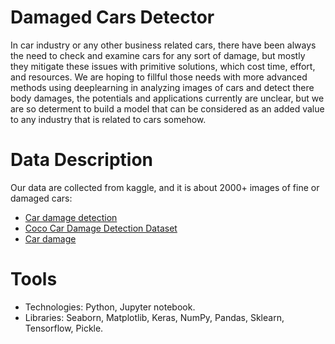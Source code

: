 # Damaged Cars Detector
In car industry or any other business related cars, there have been always the need to check and examine cars for any sort of damage, but mostly they mitigate these issues with primitive solutions, which cost time, effort, and resources. 
We are hoping to fillful those needs with more advanced methods using deeplearning in analyzing images of cars and detect there body damages, the potentials and applications currently are unclear, but we are so determent to build a model that can be considered as an added value to any industry that is related to cars somehow.


# Data Description
Our data are collected from kaggle, and it is about 2000+ images of fine or damaged cars:
 * [Car damage detection](https://www.kaggle.com/anujms/car-damage-detection)
 * [Coco Car Damage Detection Dataset](https://www.kaggle.com/lplenka/coco-car-damage-detection-dataset)
 * [Car damage](https://www.kaggle.com/mohitagarwal816/car-damage)

# Tools
* Technologies: Python, Jupyter notebook.
* Libraries: Seaborn, Matplotlib, Keras, NumPy, Pandas, Sklearn, Tensorflow, Pickle.
